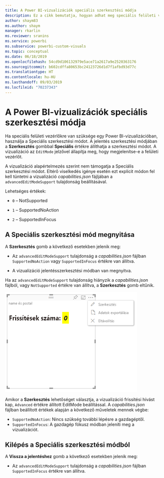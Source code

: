 ```yaml
---
title: A Power BI-vizualizációk speciális szerkesztési módja
description: Ez a cikk bemutatja, hogyan adhat meg speciális felületi vezérlőket a Power BI-vizualizációkban.
author: shaym83
ms.author: shaym
manager: rkarlin
ms.reviewer: sranins
ms.service: powerbi
ms.subservice: powerbi-custom-visuals
ms.topic: conceptual
ms.date: 06/18/2019
ms.openlocfilehash: 54cd9d106132979e5ace71a2617a9e2520363176
ms.sourcegitcommit: b602cdffa80653bc24123726d1d7f1afbd93d77c
ms.translationtype: HT
ms.contentlocale: hu-HU
ms.lasthandoff: 09/03/2019
ms.locfileid: "70237343"
---
```

# <a name="advanced-edit-mode-in-power-bi-visuals"></a>A Power BI-vizualizációk speciális szerkesztési módja

Ha speciális felületi vezérlőkre van szüksége egy Power BI-vizualizációban, használja a Speciális szerkesztési módot. A jelentés szerkesztési módjában a **Szerkesztés** gombbal **Speciális** értékre állíthatja a szerkesztési módot. A vizualizáció az `EditMode` jelzővel állapítja meg, hogy megjelenítse-e a felületi vezérlőt.

A vizualizáció alapértelmezés szerint nem támogatja a Speciális szerkesztési módot. Eltérő viselkedés igénye esetén ezt explicit módon fel kell tüntetni a vizualizáció *capabilities.json* fájljában a `advancedEditModeSupport` tulajdonság beállításával.

Lehetséges értékek:

- `0` – NotSupported

- `1` – SupportedNoAction

- `2` – SupportedInFocus

## <a name="enter-advanced-edit-mode"></a>A Speciális szerkesztési mód megnyitása

A **Szerkesztés** gomb a következő esetekben jelenik meg:

* Az `advancedEditModeSupport` tulajdonság a *capabilities.json* fájlban `SupportedNoAction` vagy `SupportedInFocus` értékre van állítva.

* A vizualizáció jelentésszerkesztési módban van megnyitva.

Ha az `advancedEditModeSupport` tulajdonság hiányzik a *capabilities.json* fájlból, vagy `NotSupported` értékre van állítva, a **Szerkesztés** gomb eltűnik.

![A szerkesztési mód megnyitása](./media/edit-mode.png)

Amikor a **Szerkesztés** lehetőséget választja, a vizualizáció frissítési hívást kap, `Advanced` értékre állított EditMode beállítással. A *capabilities.json* fájlban beállított értékek alapján a következő műveletek mennek végbe:

* `SupportedNoAction`: Nincs szükség további lépésre a gazdagéptől.
* `SupportedInFocus`: A gazdagép fókusz módban jeleníti meg a vizualizációt.

## <a name="exit-advanced-edit-mode"></a>Kilépés a Speciális szerkesztési módból

A **Vissza a jelentéshez** gomb a következő esetekben jelenik meg:

* Az `advancedEditModeSupport` tulajdonság a *capabilities.json* fájlban `SupportedInFocus` értékre van állítva.
